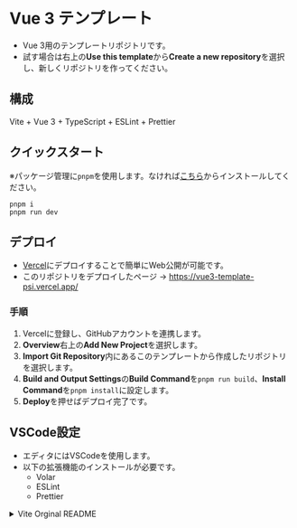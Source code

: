 # Vue 3 テンプレート
- Vue 3用のテンプレートリポジトリです。
- 試す場合は右上の**Use this template**から**Create a new repository**を選択し、新しくリポジトリを作ってください。
## 構成
Vite + Vue 3 + TypeScript + ESLint + Prettier
## クイックスタート
※パッケージ管理に`pnpm`を使用します。なければ[こちら](https://pnpm.io/ja/installation)からインストールしてください。
```
pnpm i
pnpm run dev
```
## デプロイ
- [Vercel](https://vercel.com/)にデプロイすることで簡単にWeb公開が可能です。
- このリポジトリをデプロイしたページ → https://vue3-template-psi.vercel.app/

### 手順
1. Vercelに登録し、GitHubアカウントを連携します。
2. ****Overview****右上の****Add New Project****を選択します。
3. ****Import Git Repository****内にあるこのテンプレートから作成したリポジトリを選択します。
4. ****Build and Output Settings****の****Build Command****を`pnpm run build`、**Install Command**を`pnpm install`に設定します。
5. **Deploy**を押せばデプロイ完了です。

## VSCode設定
- エディタにはVSCodeを使用します。
- 以下の拡張機能のインストールが必要です。
  - Volar
  - ESLint
  - Prettier
<details>
<summary>Vite Orginal README</summary>

# Vue 3 + TypeScript + Vite

This template should help get you started developing with Vue 3 and TypeScript in Vite. The template uses Vue 3 `<script setup>` SFCs, check out the [script setup docs](https://v3.vuejs.org/api/sfc-script-setup.html#sfc-script-setup) to learn more.

## Recommended IDE Setup

-   [VS Code](https://code.visualstudio.com/) + [Volar](https://marketplace.visualstudio.com/items?itemName=Vue.volar) (and disable Vetur) + [TypeScript Vue Plugin (Volar)](https://marketplace.visualstudio.com/items?itemName=Vue.vscode-typescript-vue-plugin).

## Type Support For `.vue` Imports in TS

TypeScript cannot handle type information for `.vue` imports by default, so we replace the `tsc` CLI with `vue-tsc` for type checking. In editors, we need [TypeScript Vue Plugin (Volar)](https://marketplace.visualstudio.com/items?itemName=Vue.vscode-typescript-vue-plugin) to make the TypeScript language service aware of `.vue` types.

If the standalone TypeScript plugin doesn't feel fast enough to you, Volar has also implemented a [Take Over Mode](https://github.com/johnsoncodehk/volar/discussions/471#discussioncomment-1361669) that is more performant. You can enable it by the following steps:

1. Disable the built-in TypeScript Extension
    1. Run `Extensions: Show Built-in Extensions` from VSCode's command palette
    2. Find `TypeScript and JavaScript Language Features`, right click and select `Disable (Workspace)`
2. Reload the VSCode window by running `Developer: Reload Window` from the command palette.

</details>